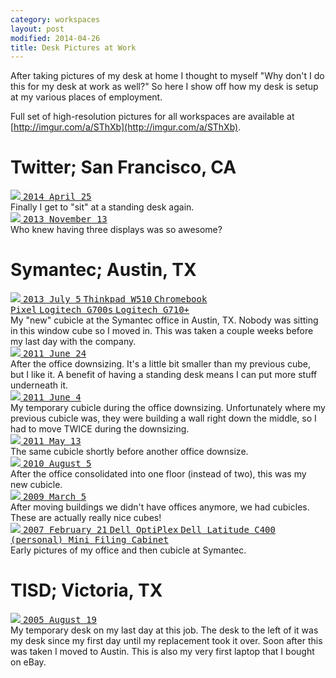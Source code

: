 ```yaml
---
category: workspaces
layout: post
modified: 2014-04-26
title: Desk Pictures at Work
---
```


After taking pictures of my desk at home I thought to myself "Why don't I do this for my desk at work as well?" So here
I show off how my desk is setup at my various places of employment.

Full set of high-resolution pictures for all workspaces are available at
[http://imgur.com/a/SThXb](http://imgur.com/a/SThXb).

# Twitter; San Francisco, CA

<div class="row">
    <div class="col-xs-12 col-sm-6">
        <div class="thumbnail">
            <a href="http://imgur.com/hSiJL9W" target="_blank">
                <div class="annotparent">
                    <img src="http://i.imgur.com/hSiJL9Wl.jpg" class="img-responsive img-thumbnail">
                    <samp class="label label-default annotation" style="left:4%; top:4%">2014 April 25</samp>
                </div>
            </a>
            <div class="caption">Finally I get to "sit" at a standing desk again.</div>
        </div>
    </div>
    <div class="col-xs-12 col-sm-6">
        <div class="thumbnail">
            <a href="http://imgur.com/Srt4owo" target="_blank">
                <div class="annotparent">
                    <img src="http://i.imgur.com/Srt4owol.jpg" class="img-responsive img-thumbnail">
                    <samp class="label label-default annotation" style="left:4%; top:4%">2013 November 13</samp>
                </div>
            </a>
            <div class="caption">Who knew having three displays was so awesome?</div>
        </div>
    </div>
</div>

# Symantec; Austin, TX

<div class="row">
    <div class="col-xs-12">
        <div class="thumbnail">
            <a href="http://imgur.com/fL6ZQ9G" target="_blank">
                <div class="annotparent">
                    <img src="http://i.imgur.com/fL6ZQ9Gh.jpg" class="img-responsive img-thumbnail">
                    <samp class="label label-default annotation" style="left:4%; top:4%">2013 July 5</samp>
                    <samp class="label label-default annotation" style="left:40%; top:42%">Thinkpad W510</samp>
                    <samp class="label label-default annotation" style="left:67%; top:44%">Chromebook<br>Pixel</samp>
                    <samp class="label label-default annotation" style="left:32%; top:50%">Logitech G700s</samp>
                    <samp class="label label-default annotation" style="left:30%; top:60%">Logitech G710+</samp>
                </div>
            </a>
            <div class="caption">
                My "new" cubicle at the Symantec office in Austin, TX. Nobody was sitting in this window cube so I
                moved in. This was taken a couple weeks before my last day with the company.
            </div>
        </div>
    </div>
</div>

<div class="row">
    <div class="col-xs-12 col-sm-6 col-lg-3">
        <div class="thumbnail">
            <a href="http://imgur.com/krGiG" target="_blank">
                <div class="annotparent">
                    <img src="http://i.imgur.com/krGiGm.jpg" class="img-responsive img-thumbnail">
                    <samp class="label label-default annotation" style="left:4%; top:4%">2011 June 24</samp>
                </div>
            </a>
            <div class="caption">
                After the office downsizing. It's a little bit smaller than my previous cube, but I like it. A benefit
                of having a standing desk means I can put more stuff underneath it.
            </div>
        </div>
    </div>
    <div class="col-xs-12 col-sm-6 col-lg-3">
        <div class="thumbnail">
            <a href="http://imgur.com/lzVz2" target="_blank">
                <div class="annotparent">
                    <img src="http://i.imgur.com/lzVz2m.jpg" class="img-responsive img-thumbnail">
                    <samp class="label label-default annotation" style="left:4%; top:4%">2011 June 4</samp>
                </div>
            </a>
            <div class="caption">
                My temporary cubicle during the office downsizing. Unfortunately where my previous cubicle was, they
                were building a wall right down the middle, so I had to move TWICE during the downsizing.
            </div>
        </div>
    </div>
    <div class="col-xs-12 col-sm-6 col-lg-3">
        <div class="thumbnail">
            <a href="http://imgur.com/3PK0f" target="_blank">
                <div class="annotparent">
                    <img src="http://i.imgur.com/3PK0fm.jpg" class="img-responsive img-thumbnail">
                    <samp class="label label-default annotation" style="left:4%; top:4%">2011 May 13</samp>
                </div>
            </a>
            <div class="caption">The same cubicle shortly before another office downsize.</div>
        </div>
    </div>
    <div class="col-xs-12 col-sm-6 col-lg-3">
        <div class="thumbnail">
            <a href="http://imgur.com/Sb8AG" target="_blank">
                <div class="annotparent">
                    <img src="http://i.imgur.com/Sb8AGm.jpg" class="img-responsive img-thumbnail">
                    <samp class="label label-default annotation" style="left:4%; top:4%">2010 August 5</samp>
                </div>
            </a>
            <div class="caption">
                After the office consolidated into one floor (instead of two), this was my new cubicle.
            </div>
        </div>
    </div>
</div>

<div class="row">
    <div class="col-xs-12 col-sm-6">
        <div class="thumbnail">
            <a href="http://imgur.com/xCDHe" target="_blank">
                <div class="annotparent">
                    <img src="http://i.imgur.com/xCDHel.jpg" class="img-responsive img-thumbnail">
                    <samp class="label label-default annotation" style="left:4%; top:4%">2009 March 5</samp>
                </div>
            </a>
            <div class="caption">
                After moving buildings we didn't have offices anymore, we had cubicles. These are actually really nice
                cubes!
            </div>
        </div>
    </div>
    <div class="col-xs-12 col-sm-6">
        <div class="thumbnail">
            <a href="http://imgur.com/rtiSO" target="_blank">
                <div class="annotparent">
                    <img src="http://i.imgur.com/rtiSOl.jpg" class="img-responsive img-thumbnail">
                    <samp class="label label-default annotation" style="left:4%; top:4%">2007 February 21</samp>
                    <samp class="label label-default annotation" style="left:30%; top:40%">Dell OptiPlex</samp>
                    <samp class="label label-default annotation" style="left:2%; top:50%">
                        Dell Latitude C400<br />(personal)
                    </samp>
                    <samp class="label label-default annotation" style="left:2%; top:90%">Mini Filing Cabinet</samp>
                </div>
            </a>
            <div class="caption">Early pictures of my office and then cubicle at Symantec.</div>
        </div>
    </div>
</div>

# TISD; Victoria, TX

<div class="row">
    <div class="col-xs-12">
        <div class="thumbnail">
            <a href="http://imgur.com/pSoGfFu" target="_blank">
                <div class="annotparent">
                    <img src="http://i.imgur.com/pSoGfFuh.jpg" class="img-responsive img-thumbnail">
                    <samp class="label label-default annotation" style="left:4%; top:4%">2005 August 19</samp>
                </div>
            </a>
            <div class="caption">
                My temporary desk on my last day at this job. The desk to the left of it was my desk since my first day
                until my replacement took it over. Soon after this was taken I moved to Austin. This is also my very
                first laptop that I bought on eBay.
            </div>
        </div>
    </div>
</div>
